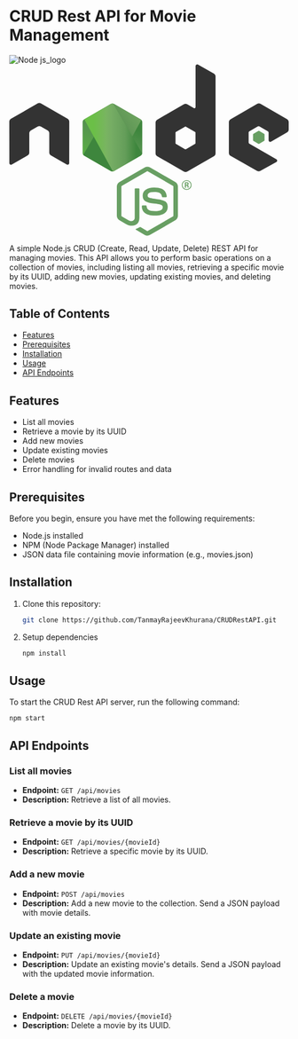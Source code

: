 # CRUD Rest API for Movie Management

![Node js_logo](https://github.com/TanmayRajeevKhurana/CRUDRestAPI/assets/89120848/e35e57df-831f-4449-8012-a4aa94be7a53)<svg xmlns="http://www.w3.org/2000/svg" width="589.827" height="361.238" version="1.2" viewBox="0 0 442.37 270.929"><defs><clipPath id="a"><path d="M239.03 226.605l-42.13 24.317c-1.578.91-2.546 2.59-2.546 4.406v48.668c0 1.817.968 3.496 2.546 4.406l42.133 24.336c1.575.907 3.517.907 5.09 0l42.126-24.336c1.57-.91 2.54-2.59 2.54-4.406v-48.668c0-1.816-.97-3.496-2.55-4.406l-42.12-24.317c-.79-.453-1.67-.68-2.55-.68-.88 0-1.76.227-2.55.68"/></clipPath><linearGradient id="b" x1="-.348" x2="1.251" gradientTransform="rotate(116.114 53.1 202.97) scale(86.48)" gradientUnits="userSpaceOnUse"><stop offset=".3" stop-color="#3E863D"/><stop offset=".5" stop-color="#55934F"/><stop offset=".8" stop-color="#5AAD45"/></linearGradient><clipPath id="c"><path d="M195.398 307.086c.403.523.907.976 1.5 1.316l36.14 20.875 6.02 3.46c.9.52 1.926.74 2.934.665.336-.027.672-.09 1-.183l44.434-81.36c-.34-.37-.738-.68-1.184-.94l-27.586-15.93-14.582-8.39c-.414-.24-.863-.41-1.32-.53zm0 0"/></clipPath><linearGradient id="d" x1="-.456" x2=".582" gradientTransform="rotate(-36.46 550.846 -214.337) scale(132.798)" gradientUnits="userSpaceOnUse"><stop offset=".57" stop-color="#3E863D"/><stop offset=".72" stop-color="#619857"/><stop offset="1" stop-color="#76AC64"/></linearGradient><clipPath id="e"><path d="M241.066 225.953c-.707.07-1.398.29-2.035.652l-42.01 24.247 45.3 82.51c.63-.09 1.25-.3 1.81-.624l42.13-24.336c1.3-.754 2.19-2.03 2.46-3.476l-46.18-78.89c-.34-.067-.68-.102-1.03-.102-.14 0-.28.007-.42.02"/></clipPath><linearGradient id="f" x1=".043" x2=".984" gradientTransform="translate(192.862 279.652) scale(97.417)" gradientUnits="userSpaceOnUse"><stop offset=".16" stop-color="#6BBF47"/><stop offset=".38" stop-color="#79B461"/><stop offset=".47" stop-color="#75AC64"/><stop offset=".7" stop-color="#659E5A"/><stop offset=".9" stop-color="#3E863D"/></linearGradient></defs><path fill="#689f63" d="M218.647 270.93c-1.46 0-2.91-.383-4.19-1.12l-13.337-7.896c-1.992-1.114-1.02-1.508-.363-1.735 2.656-.93 3.195-1.14 6.03-2.75.298-.17.688-.11.993.07l10.246 6.08c.37.2.895.2 1.238 0l39.95-23.06c.37-.21.61-.64.61-1.08v-46.1c0-.46-.24-.87-.618-1.1l-39.934-23.04c-.37-.22-.86-.22-1.23 0l-39.926 23.04c-.387.22-.633.65-.633 1.09v46.1c0 .44.24.86.62 1.07l10.94 6.32c5.94 2.97 9.57-.53 9.57-4.05v-45.5c0-.65.51-1.15 1.16-1.15h5.06c.63 0 1.15.5 1.15 1.15v45.52c0 7.92-4.32 12.47-11.83 12.47-2.31 0-4.13 0-9.21-2.5l-10.48-6.04c-2.59-1.5-4.19-4.3-4.19-7.29v-46.1c0-3 1.6-5.8 4.19-7.28l39.99-23.07c2.53-1.43 5.89-1.43 8.4 0l39.94 23.08c2.58 1.49 4.19 4.28 4.19 7.28v46.1c0 2.99-1.61 5.78-4.19 7.28l-39.94 23.07c-1.28.74-2.73 1.12-4.21 1.12"/><path fill="#689f63" d="M230.987 239.164c-17.48 0-21.145-8.024-21.145-14.754 0-.64.516-1.15 1.157-1.15h5.16c.57 0 1.05.415 1.14.978.78 5.258 3.1 7.91 13.67 7.91 8.42 0 12-1.902 12-6.367 0-2.57-1.02-4.48-14.1-5.76-10.94-1.08-17.7-3.49-17.7-12.24 0-8.06 6.8-12.86 18.19-12.86 12.79 0 19.13 4.44 19.93 13.98.03.33-.09.65-.31.89-.22.23-.53.37-.85.37h-5.19c-.54 0-1.01-.38-1.12-.9-1.25-5.53-4.27-7.3-12.48-7.3-9.19 0-10.26 3.2-10.26 5.6 0 2.91 1.26 3.76 13.66 5.4 12.28 1.63 18.11 3.93 18.11 12.56 0 8.7-7.26 13.69-19.92 13.69m48.66-48.89h1.34c1.1 0 1.31-.77 1.31-1.22 0-1.18-.81-1.18-1.26-1.18h-1.38zm-1.63-3.78h2.97c1.02 0 3.02 0 3.02 2.28 0 1.59-1.02 1.92-1.63 2.12 1.19.08 1.27.86 1.43 1.96.08.69.21 1.88.45 2.28h-1.83c-.05-.4-.33-2.6-.33-2.72-.12-.49-.29-.73-.9-.73h-1.51v3.46h-1.67zm-3.57 4.3c0 3.58 2.89 6.48 6.44 6.48 3.58 0 6.47-2.96 6.47-6.48 0-3.59-2.93-6.44-6.48-6.44-3.5 0-6.44 2.81-6.44 6.43m14.16.03c0 4.24-3.47 7.7-7.7 7.7-4.2 0-7.7-3.42-7.7-7.7 0-4.36 3.58-7.7 7.7-7.7 4.15 0 7.69 3.35 7.69 7.7"/><path fill="#333" fill-rule="evenodd" d="M94.936 90.55c0-1.84-.97-3.53-2.558-4.445l-42.356-24.37c-.715-.42-1.516-.64-2.328-.67h-.438c-.812.03-1.613.25-2.34.67L2.562 86.105C.984 87.025 0 88.715 0 90.555l.093 65.64c0 .91.47 1.76 1.27 2.21.78.48 1.76.48 2.54 0l25.18-14.42c1.59-.946 2.56-2.618 2.56-4.44V108.88c0-1.83.97-3.52 2.555-4.43l10.72-6.174c.796-.46 1.67-.688 2.56-.688.876 0 1.77.226 2.544.687l10.715 6.172c1.586.91 2.56 2.6 2.56 4.43v30.663c0 1.82.983 3.5 2.565 4.44l25.164 14.41c.79.47 1.773.47 2.56 0 .776-.45 1.268-1.3 1.268-2.21zm199.868 34.176c0 .457-.243.88-.64 1.106l-14.548 8.386c-.395.227-.883.227-1.277 0l-14.55-8.386c-.4-.227-.64-.65-.64-1.106V107.93c0-.458.24-.88.63-1.11l14.54-8.4c.4-.23.89-.23 1.29 0l14.55 8.4c.4.23.64.652.64 1.11zM298.734.324c-.794-.442-1.76-.43-2.544.027-.78.46-1.262 1.3-1.262 2.21v65c0 .64-.34 1.23-.894 1.55-.55.32-1.235.32-1.79 0L281.634 63c-1.58-.914-3.526-.914-5.112 0l-42.37 24.453c-1.583.91-2.56 2.6-2.56 4.42v48.92c0 1.83.977 3.51 2.56 4.43l42.37 24.47c1.582.91 3.53.91 5.117 0l42.37-24.48c1.58-.92 2.56-2.6 2.56-4.43V18.863c0-1.856-1.01-3.563-2.63-4.47zm141.093 107.164c1.574-.914 2.543-2.602 2.543-4.422V91.21c0-1.824-.97-3.507-2.547-4.425l-42.1-24.44c-1.59-.92-3.54-.92-5.13 0l-42.36 24.45c-1.59.92-2.56 2.6-2.56 4.43v48.9c0 1.84.99 3.54 2.58 4.45l42.09 23.99c1.55.89 3.45.9 5.02.03l25.46-14.15c.8-.45 1.31-1.3 1.31-2.22 0-.92-.49-1.78-1.29-2.23l-42.62-24.46c-.8-.45-1.29-1.3-1.29-2.21v-15.34c0-.916.48-1.76 1.28-2.216l13.26-7.65c.79-.46 1.76-.46 2.55 0l13.27 7.65c.79.45 1.28 1.3 1.28 2.21v12.06c0 .91.49 1.76 1.28 2.22.79.45 1.77.45 2.56-.01zm0 0"/><path fill="#689f63" fill-rule="evenodd" d="M394.538 105.2c.3-.177.676-.177.98 0l8.13 4.69c.304.176.49.5.49.85v9.39c0 .35-.186.674-.49.85l-8.13 4.69c-.304.177-.68.177-.98 0l-8.125-4.69c-.31-.176-.5-.5-.5-.85v-9.39c0-.35.18-.674.49-.85zm0 0"/><g clip-path="url(#a)" transform="translate(-78.306 -164.016)"><path fill="url(#b)" d="M331.363 246.793l-118.715-58.19-60.87 124.174L270.49 370.97zm0 0"/></g><g clip-path="url(#c)" transform="translate(-78.306 -164.016)"><path fill="url(#d)" d="M144.07 264.004l83.825 113.453 110.86-81.906-83.83-113.45zm0 0"/></g><g clip-path="url(#e)" transform="translate(-78.306 -164.016)"><path fill="url(#f)" d="M197.02 225.934v107.43h91.683v-107.43zm0 0"/></g></svg>


A simple Node.js CRUD (Create, Read, Update, Delete) REST API for managing movies. This API allows you to perform basic operations on a collection of movies, including listing all movies, retrieving a specific movie by its UUID, adding new movies, updating existing movies, and deleting movies.

## Table of Contents

- [Features](#features)
- [Prerequisites](#prerequisites)
- [Installation](#installation)
- [Usage](#usage)
- [API Endpoints](#api-endpoints)

## Features

- List all movies
- Retrieve a movie by its UUID
- Add new movies
- Update existing movies
- Delete movies
- Error handling for invalid routes and data

## Prerequisites

Before you begin, ensure you have met the following requirements:

- Node.js installed
- NPM (Node Package Manager) installed
- JSON data file containing movie information (e.g., movies.json)

## Installation

1. Clone this repository:

   ```bash
   git clone https://github.com/TanmayRajeevKhurana/CRUDRestAPI.git

2. Setup dependencies


   ```bash
   npm install
## Usage

To start the CRUD Rest API server, run the following command:
   
    
    npm start

## API Endpoints

### List all movies

- **Endpoint:** `GET /api/movies`
- **Description:** Retrieve a list of all movies.

### Retrieve a movie by its UUID

- **Endpoint:** `GET /api/movies/{movieId}`
- **Description:** Retrieve a specific movie by its UUID.

### Add a new movie

- **Endpoint:** `POST /api/movies`
- **Description:** Add a new movie to the collection. Send a JSON payload with movie details.

### Update an existing movie

- **Endpoint:** `PUT /api/movies/{movieId}`
- **Description:** Update an existing movie's details. Send a JSON payload with the updated movie information.

### Delete a movie

- **Endpoint:** `DELETE /api/movies/{movieId}`
- **Description:** Delete a movie by its UUID.


